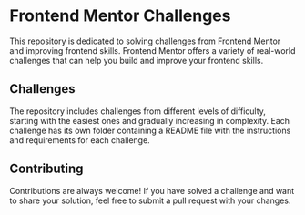 # Frontend Mentor Challenges

This repository is dedicated to solving challenges from Frontend Mentor and improving frontend skills. 
Frontend Mentor offers a variety of real-world challenges that can help you build and improve your frontend skills.

## Challenges

The repository includes challenges from different levels of difficulty, starting with the easiest ones and gradually increasing in complexity. 
Each challenge has its own folder containing a README file with the instructions and requirements for each challenge.

## Contributing

Contributions are always welcome! If you have solved a challenge and want to share your solution, feel free to submit a pull request with your changes.
